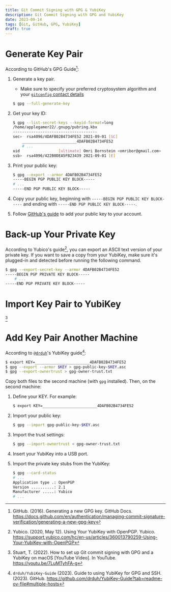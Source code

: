 ```yaml
---
title: Git Commit Signing with GPG & YubiKey
description: Git Commit Signing with GPG and YubiKey
date: 2023-09-14
tags: [Git, GitHub, GPG, YubiKey]
draft: true
---
```


# Generate Key Pair
According to GitHub's GPG Guide[^1]:

1. Generate a key pair.
	* Make sure to specify your preferred cryptosystem algorithm and your [`gitconfig` contact details](/posts/shell/#git)

	```sh
	$ gpg --full-generate-key
	```

1. Get your key ID:

	```sh
	$ gpg --list-secret-keys --keyid-format=long
	/home/applegamer22/.gnupg/pubring.kbx
	-------------------------------------
	sec>  rsa4096/4DAFB02B4734FE52 2021-09-01 [SC]
		________________________4DAFB02B4734FE52
		# ...
	uid                 [ultimate] Omri Bornstein <omribor@gmail.com>
	ssb>  rsa4096/422B0DEA5FB23439 2021-09-01 [E]
	```

1. Print your public key:

	```sh
	$ gpg --export --armor 4DAFB02B4734FE52
	-----BEGIN PGP PUBLIC KEY BLOCK-----
	# ...
	-----END PGP PUBLIC KEY BLOCK-----
	```

1. Copy your public key, beginning with `-----BEGIN PGP PUBLIC KEY BLOCK-----` and ending with `-----END PGP PUBLIC KEY BLOCK-----`.
1. Follow [GitHub's guide](https://docs.github.com/en/authentication/managing-commit-signature-verification/adding-a-gpg-key-to-your-github-account) to add your public key to your account.

# Back-up Your Private Key
According to Yubico's guide[^2], you can export an ASCII text version of your private key. If you want to save a copy from your YubiKey, make sure it's plugged-in and detected before running the following command.


```sh
$ gpg --export-secret-key --armor 4DAFB02B4734FE52
-----BEGIN PGP PRIVATE KEY BLOCK-----
	# ...
-----END PGP PRIVATE KEY BLOCK-----
```

# Import Key Pair to YubiKey
[^3]

# Add Key Pair Another Machine
According to [`@drduh`](https://github.com/drduh)'s YubiKey guide[^4]:

```sh
$ export KEY=________________________4DAFB02B4734FE52
$ gpg --export --armor $KEY > gpg-public-key-$KEY.asc
$ gpg --export-ownertrust > gpg-owner-trust.txt
```

Copy both files to the second machine (with `gpg` installed). Then, on the second machine:

1. Define your KEY. For example:

	```sh
	$ export KEY=________________________4DAFB02B4734FE52
	```

1. Import your public key:

	```sh
	$ gpg --import gpg-public-key-$KEY.asc
	```

1. Import the trust settings:

	```sh
	$ gpg --import-ownertrust < gpg-owner-trust.txt
	```

1. Insert your YubiKey into a USB port.
1. Import the private key stubs from the YubiKey:

	```sh
	$ gpg --card-status 
	# ...
	Application type .: OpenPGP
	Version ..........: 2.1
	Manufacturer .....: Yubico
	# ...
	```

[^1]: GitHub. (2016). Generating a new GPG key. GitHub Docs. <https://docs.github.com/en/authentication/managing-commit-signature-verification/generating-a-new-gpg-key>
[^2]: Yubico. (2020, May 12). Using Your YubiKey with OpenPGP. Yubico. <https://support.yubico.com/hc/en-us/articles/360013790259-Using-Your-YubiKey-with-OpenPGP>
[^3]: Stuart, T. (2022). How to set up Git commit signing with GPG and a YubiKey on macOS [YouTube Video]. In YouTube. <https://youtu.be/7LuMTyhFA-g>
[^4]: `drduh/YubiKey-Guide` (2023). Guide to using YubiKey for GPG and SSH. (2023). GitHub. <https://github.com/drduh/YubiKey-Guide?tab=readme-ov-file#multiple-hosts>